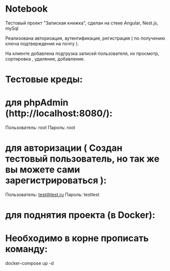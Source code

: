 # Notebook

Тестовый проект "Запиская книжка", сделан на стеке Angular, Nest.js, mySql

Реализована авторизация, аутентификация, регистрация ( по получению ключа подтверждения на почту ).

На клиенте добавлена подгрузка записей пользователя, их просмотр, сортировка , удаление, добавление.

# Тестовые креды:

# для phpAdmin (http://localhost:8080/):

Пользователь: root
Пароль: root

# для авторизации ( Создан тестовый пользователь, но так же вы можете сами зарегистрироваться ):

Пользователь: test@test.ru
Пароль: testtest

# для поднятия проекта (в Docker):

# Необходимо в корне прописать команду:

docker-compose up -d
